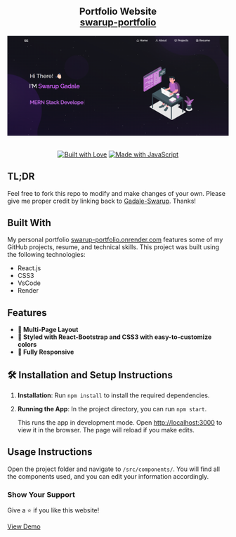 <h2 align="center">
  Portfolio Website<br/>
  <a href="https://swarup-portfolio.onrender.com" target="_blank">swarup-portfolio</a>
</h2>

<div align="center">
  <img alt="Demo" src="./Images/Demo.png" />
</div>

<br/>

<p align="center">
  <a href="https://forthebadge.com"><img src="https://forthebadge.com/images/badges/built-with-love.svg" alt="Built with Love"></a>
  <a href="https://forthebadge.com"><img src="https://forthebadge.com/images/badges/made-with-javascript.svg" alt="Made with JavaScript"></a>
</p>

## TL;DR

Feel free to fork this repo to modify and make changes of your own. Please give me proper credit by linking back to [Gadale-Swarup](https://github.com/Gadale-Swarup/Portfolio/). Thanks!

## Built With

My personal portfolio [swarup-portfolio.onrender.com](https://swarup-portfolio.onrender.com) features some of my GitHub projects, resume, and technical skills. This project was built using the following technologies:

- React.js
- CSS3
- VsCode
- Render

## Features

- **📖 Multi-Page Layout**
- **🎨 Styled with React-Bootstrap and CSS3 with easy-to-customize colors**
- **📱 Fully Responsive**

## 🛠 Installation and Setup Instructions

1. **Installation**: Run `npm install` to install the required dependencies.
2. **Running the App**: In the project directory, you can run `npm start`.

   This runs the app in development mode. Open [http://localhost:3000](http://localhost:3000) to view it in the browser. The page will reload if you make edits.

## Usage Instructions

Open the project folder and navigate to `/src/components/`. You will find all the components used, and you can edit your information accordingly.

### Show Your Support

Give a ⭐ if you like this website!

[View Demo](https://swarup-portfolio.onrender.com)
